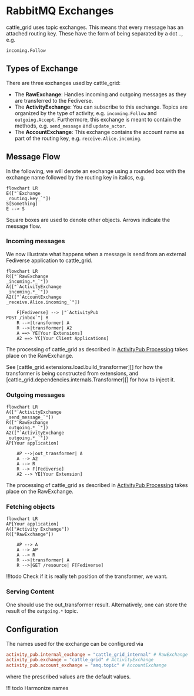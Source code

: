 # RabbitMQ Exchanges

cattle_grid uses topic exchanges. This means that every
message has an attached routing key. These have the form
of being separated by a dot `.`, e.g.

```plain
incoming.Follow
```

## Types of Exchange

There are three exchanges used by cattle_grid:

- The __RawExchange__: Handles incoming and outgoing messages as they are transferred to the Fediverse.
- The __ActivityExchange__: You can subscribe to this exchange. Topics are organized by the type of activity, e.g. `incoming.Follow` and `outgoing.Accept`. Furthermore, this exchange is meant to contain the methods, e.g. `send_message` and `update_actor`.
- The __AccountExchange__: This exchange contains the account name as part of the routing key, e.g. `receive.Alice.incoming`.

## Message Flow

In the following, we will denote an exchange using a rounded box
with the exchange name followed by the routing key in italics, e.g.

```mermaid
flowchart LR
E(["`Exchange
_routing.key_`"])
S[Something]
E --> S
```

Square boxes are used to denote other objects. Arrows indicate the
message flow.

### Incoming messages

We now illustrate what happens when a message is send from an external
Fediverse application to cattle_grid.

```mermaid
flowchart LR
R(["`RawExchange
_incoming.*_`"])
A(["`ActivityExchange
_incoming.*_`"])
A2(["`AccountExchange
_receive.Alice.incoming_`"])

    F[Fediverse] --> |"`ActivityPub
POST /inbox`"| R
    R -->|transformer| A
    R -->|transformer| A2
    A ==> YE[Your Extensions]
    A2 ==> YC[Your Client Applications]
```

The processing of cattle_grid as described in
[ActivityPub Processing](./activitypub.md) takes place on the RawExchange.

See [cattle_grid.extensions.load.build_transformer][] for how the transformer is being constructed from extensions,
and [cattle_grid.dependencies.internals.Transformer][] for how to inject it.

### Outgoing messages

```mermaid
flowchart LR
A(["`ActivityExchange
_send_message_`"])
R(["`RawExchange
_outgoing.*_`"])
A2(["`ActivityExchange
_outgoing.*_`"])
AP[Your application]

    AP -->|out_transformer| A
    A --> A2
    A --> R
    R --> F[Fediverse]
    A2 --> YE[Your Extension]
```

The processing of cattle_grid as described in
[ActivityPub Processing](./activitypub.md) takes place on the RawExchange.

### Fetching objects

```mermaid
flowchart LR
AP[Your application]
A(["Activity Exchange"])
R(["RawExchange"])

    AP --> A
    A --> AP
    A --> R
    R -->|transformer| A
    R -->|GET /resource| F[Fediverse]
```

!!!todo
    Check if it is really teh position of the transformer, we want.

### Serving Content

One should use the out_transformer result.
Alternatively, one can store the result of the `outgoing.*`
topic.

## Configuration

The names used for the exchange can be configured via

```toml title="cattle_grid.toml"
activity_pub.internal_exchange = "cattle_grid_internal" # RawExchange
activity_pub.exchange = "cattle_grid" # ActivityExchange
activity_pub.account_exchange = "amq.topic" # AccountExchange
```

where the prescribed values are the default values.

!!! todo
    Harmonize names
